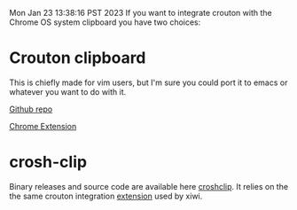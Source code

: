 Mon Jan 23 13:38:16 PST 2023
If you want to integrate crouton with the Chrome OS system clipboard you have two choices:

# Crouton clipboard
This is chiefly made for vim users, but I'm sure you could port it to emacs or whatever you want to do with it.

[Github repo](https://github.com/zwhitchcox/crouton-clipboard)

[Chrome Extension](https://chrome.google.com/webstore/detail/crouton-clipboard/jipofmbanedhjnpooojdeeddanhfljif)

# crosh-clip

Binary releases and source code are available here [croshclip](https://github.com/acornejo/croshclip). It relies on the 
the same crouton integration [extension](https://github.com/acornejo/croshclip) used by xiwi.